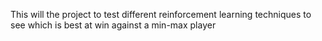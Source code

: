 This will the project to test different reinforcement learning techniques to see which is best at win against a min-max player